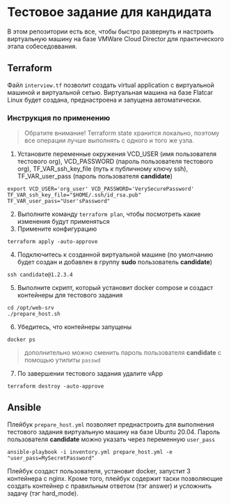 # Тестовое задание для кандидата
В этом репозитории есть все, чтобы быстро развернуть и настроить виртуальную машину на базе VMWare Cloud Director для практического этапа собеседоввания.
## Terraform
Файл `interview.tf` позволит создать virtual application с виртуальной машиной и виртуальной сетью. Виртуальная машина на базе Flatcar Linux будет создана, преднастроена и запущена автоматически.
### Инcтрукция по применению
> Обратите внимание! Terraform state хранится локально, поэтому все операции лучше выполнять с одного и того же узла.

1. Установите переменные окружения VCD_USER (имя пользователя тестового org), VCD_PASSWORD (пароль пользователя тестового org), TF_VAR_ssh_key_file (путь к публичному ключу ssh), TF_VAR_user_pass (пароль пользователя **candidate**)
```shell
export VCD_USER='org_user' VCD_PASSWORD='VerySecurePassword' TF_VAR_ssh_key_file="$HOME/.ssh/id_rsa.pub" TF_VAR_user_pass="User'sPassword"
```
2. Выполните команду `terraform plan`, чтобы посмотреть какие изменения будут применяться
3. Примените конфигурацию
```shell
terraform apply -auto-approve
```
4. Подключитесь к созданной виртуальной машине (по умолчанию будет создан и добавлен в группу **sudo** пользователь **candidate**)
```shell
ssh candidate@1.2.3.4
```
5. Выполните скрипт, который установит docker compose и создаст контейнеры для тестового задания
```shell
cd /opt/web-srv
./prepare_host.sh
```
6. Убедитесь, что контейнеры запущены
```shell
docker ps
```
> дополнительно можно сменить пароль пользователя **candidate** с помощью утилиты `passwd`
7. По завершении тестового задания удалите vApp
```shell
terraform destroy -auto-approve
```

## Ansible
Плейбук `prepare_host.yml` позволяет преднастроить для выполнения тестового задания виртуальную машину на базе Ubuntu 20.04.
Пароль пользователя **candidate** можно указать через переменную `user_pass`
```shell
ansible-playbook -i inventory.yml prepare_host.yml -e "user_pass=MySecretPassword"
```
Плейбук создаст пользователя, установит docker, запустит 3 контейнера с nginx. 
Кроме того, плейбук содержит таски позволяющие создать контейнер с правильным ответом (тэг answer) и усложнить задачу (тэг hard_mode).

